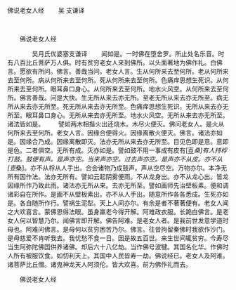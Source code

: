   佛说老女人经
                        　　吴 支谦译

                        
        　      


　　佛说老女人经

　　　　吴月氏优婆塞支谦译
　　闻如是。一时佛在堕舍罗。所止处名乐音。时有八百比丘菩萨万人俱。时有贫穷老女人来到佛所。以头面著地为佛作礼。白佛言。愿欲有所问。佛言。善哉当问。老女人言。生从何所来去至何所。老从何所来去至何所。病从何所来去至何所。死从何所来去至何所。色痛痒思想生死识。从何所来去至何所。眼耳鼻口身心。从何所来去至何所。地水火风空。从何所来去至何所。佛言善哉。问是大快。生无所从来去亦无所。至老无所从来去亦无所至。病无所从来去亦无所至。死无所从来去亦无所至。色痛痒思想生死识。无所从来去亦无所至。眼耳鼻口身心。无所从来去亦无所至。地水火风空。无所从来去亦无所至。诸法皆如是。
　　譬如两木相揩火出还烧木。木尽火便灭。佛问老女人。是火从何所来去至何所。老女人言。因缘合便得火。因缘离散火便灭。佛言。诸法亦如是。因缘合乃成。因缘离散即灭。法亦无所从来去亦无所至。目见色即是意。意即是色。二者俱空。无所有成。灭亦如是。譬如鼓不用一事成有皮有[壴*桑]有人持桴打鼓。鼓便有声。是声亦空。当来声亦空。过去声亦空。是声亦不从皮。亦不从[壴*桑]。亦不从桴从人手出。合会诸物乃成鼓声。声从空尽空。万物亦尔。本净无所有因作法。法亦无所有。譬如云起阴雾便雨。不从龙身出。亦不从龙心出。皆龙因缘所作乃致此雨。诸法亦无所从来。去亦无所至。譬如画师先治壁板素。便和调诸彩自在所作。是画不从壁板素出。亦不从人手出。随意所作各各悉成。生死亦如是。各自随所作行。譬祸生泥犁。天上人间亦尔。有余是者不著著便有。老女人闻之大欢喜言。蒙佛恩得法眼。虽身羸老今得开解。阿难政衣服。长跪白佛言。是老女人何以智慧乃尔。闻佛言即开解。佛告阿难。是老女人者。是我前世发意学道时母也。阿难问佛言。是母何以贫穷困苦乃尔。佛言。往昔拘留秦佛时我欲作沙门。是母慈爱不肯听我去。我忧愁不食一日。因是故五百世。来生世间辄贫穷。今寿尽当生阿弥陀佛国供养诸佛。却后六十八亿劫。当作佛号波犍。其国名化华。作佛时人所有被服饮食。如忉利天上。其国中人民皆寿一劫。佛说经已。老女人及阿难。诸菩萨比丘僧。诸鬼神龙天人阿须伦。皆大欢喜。前为佛作礼而去。

　　佛说老女人经


